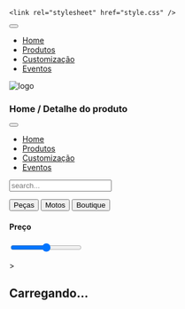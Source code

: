 <!DOCTYPE html>
<html lang="pt-br">
<head>
    <meta charset="UTF-8">
    <meta http-equiv="X-UA-Compatible" content="IE=edge">
    <meta name="viewport" content="width=device-width, initial-scale=1.0">
    <title></title>

    <link rel="stylesheet" href="style.css" />
</head>
<body>
    <nav class="nav-bar">
        <div class="nav-center">
            <div>
                <button class="toggle-nav">
                    <i class="fas fa-bars"></i>
                </button>
                <ul class="nav-links">
                    <li>
                        <a href="" class="nav-links">
                            Home
                        </a>
                    </li>
                    <li>
                        <a href="" class="nav-links">
                            Produtos
                        </a>
                    </li>
                    <li>
                        <a href="" class="nav-links">
                            Customização
                        </a>
                    </li>
                    <li>
                        <a href="" class="nav-links">
                            Eventos
                        </a>
                    </li>
                </ul>
            </div>
            <img src="Logo.PNG" class="nav-logo" alt="logo">
        </div>
    </nav>
    <section class="page-hero">
        <div class="section-center">
          <h3 class="page-hero-title">Home / Detalhe do produto</h3>
        </div>
      </section>
      <div class="sidebar-overlay">
        <aside class="sidebar">
          <button class="sidebar-close">
            <i class="fas fa-times"></i>
          </button>
          <ul class="sidebar-links">
            <li>
              <a href="index.html" class="sidebar-link">
                <i class="fas fa-home fa-fw"></i>
                Home
              </a>
            </li>
            <li>
              <a href="products.html" class="sidebar-link">
                <i class="fas fa-couch fa-fw"></i>
                Produtos
              </a>
            </li>
            <li>
              <a href="about.html" class="sidebar-link">
                <i class="fas fa-book fa-fw"></i>
                Customização
              </a>
            </li>
            <li>
              <a href="about.html" class="sidebar-link">
                <i class="fas fa-book fa-fw"></i>
                Eventos
              </a>
            </li>
          </ul>
        </aside>
      </div>
      <section class="products">
        <div class="filters">
          <div class="filters-container">
            <form class="input-form">
              <input type="text" class="search-input" placeholder="search..."/>
            </form>
            <article class="prod">
              <button class="prod-btn">Peças</button>
              <button class="prod-btn">Motos</button>
              <button class="prod-btn">Boutique</button>
            </article>
            <h4>Preço</h4>
            <form class="price-form">
              <input
                type="range"
                class="price-filter"
                min="0"
                value="50"
                max="100"
              />
            </form>
            <p class="price-value"></p>
          </div>
        </div>
        <div class="products-container"></div>
      </section>>
      <div class="page-loading">
        <h2>Carregando...</h2>
      </div>
      <script type="module" src="./src/pages/products.js"></script>
</body>
</html>

